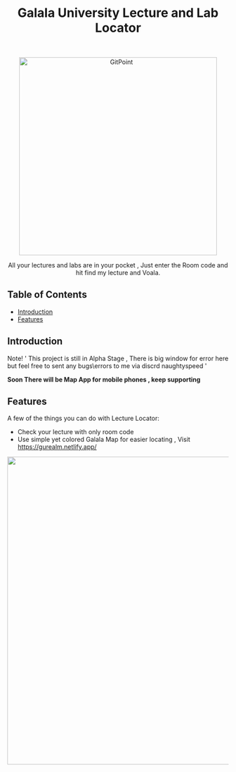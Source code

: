 <h1 align="center"> Galala University Lecture and Lab Locator </h1> <br>
<p align="center">
  <a href="https://gitpoint.co/">
    <img alt="GitPoint" title="GitPoint" src="https://www.gu.edu.eg/wp-content/uploads/2022/11/GU-Logo-Landscape-Color.png" width="450">
  </a>
</p>

<p align="center">
  All your lectures and labs are in your pocket , Just enter the Room code and hit find my lecture and Voala.
</p>


<!-- START doctoc generated TOC please keep comment here to allow auto update -->
<!-- DON'T EDIT THIS SECTION, INSTEAD RE-RUN doctoc TO UPDATE -->
## Table of Contents

- [Introduction](#introduction)
- [Features](#features)

<!-- END doctoc generated TOC please keep comment here to allow auto update -->

## Introduction
Note! ' This project is still in Alpha Stage , There is big window for error here but feel free to sent any bugs\errors to me via discrd naughtyspeed '


**Soon There will be Map App for mobile phones , keep supporting**

## Features

A few of the things you can do with Lecture Locator:

* Check your lecture with only room code
* Use simple yet colored Galala Map for easier locating , Visit https://gurealm.netlify.app/

<p align="center">
  <img src = "https://i.imgur.com/yPSVAHV.png" width=700>
</p>


